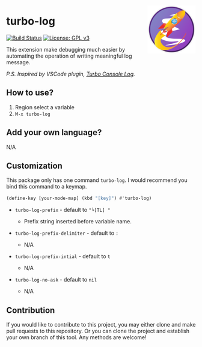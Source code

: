 <a href="https://github.com/jcs-elpa/turbo-log"><img align="right" src="./etc/logo.png" width="128" height="128"></a>

# turbo-log

[![Build Status](https://travis-ci.com/jcs-elpa/turbo-log.svg?branch=master)](https://travis-ci.com/jcs-elpa/turbo-log)
[![License: GPL v3](https://img.shields.io/badge/License-GPL%20v3-blue.svg)](https://www.gnu.org/licenses/gpl-3.0)

This extension make debugging much easier by automating the operation of
writing meaningful log message.

*P.S. Inspired by VSCode plugin, [Turbo Console Log](https://marketplace.visualstudio.com/items?itemName=ChakrounAnas.turbo-console-log).*

## How to use?

1. Region select a variable
2. `M-x turbo-log`

## Add your own language?

N/A

## Customization

This package only has one command `turbo-log`. I would recommend you
bind this command to a keymap.

```el
(define-key [your-mode-map] (kbd "[key]") #'turbo-log)
```

* `turbo-log-prefix` - default to `"╘[TL] "`
  - Prefix string inserted before variable name.

* `turbo-log-prefix-delimiter` - default to `: `
  - N/A

* `turbo-log-prefix-intial` - default to `t`
  - N/A

* `turbo-log-no-ask` - default to `nil`
  - N/A

## Contribution

If you would like to contribute to this project, you may either
clone and make pull requests to this repository. Or you can
clone the project and establish your own branch of this tool.
Any methods are welcome!
